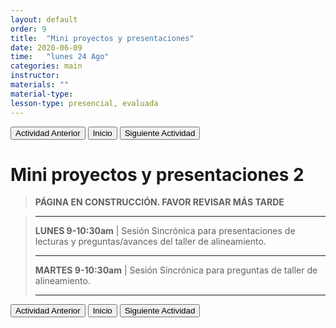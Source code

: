 ```yaml
---
layout: default
order: 9
title:  "Mini proyectos y presentaciones"
date: 2020-06-09
time:   "lunes 24 Ago"
categories: main
instructor: 
materials: ""
material-type:
lesson-type: presencial, evaluada
---
```

<a href="https://pesalerno.github.io/genetica-ago-2020/main/2020/08/01/8_alineamiento.html"><button>Actividad Anterior</button></a>		<a href="https://pesalerno.github.io/genetica-ago-2020/"><button>Inicio</button></a>    <a href="https://pesalerno.github.io/genetica-ago-2020/main/2020/06/10/10_genomica-1.html"><button>Siguiente Actividad</button></a>

# Mini proyectos y presentaciones 2

>**PÁGINA EN CONSTRUCCIÓN. FAVOR REVISAR MÁS TARDE**


> -------------------
> 
> **LUNES 9-10:30am** | Sesión Sincrónica para presentaciones de lecturas y preguntas/avances del taller de alineamiento.
> 
> ------------------------
>
>
> 
> **MARTES 9-10:30am** | Sesión Sincrónica para preguntas de taller de alineamiento. 
> 
> ------------------------
 >
 
<a href="https://pesalerno.github.io/genetica-ago-2020/main/2020/08/01/8_alineamiento.html"><button>Actividad Anterior</button></a>		<a href="https://pesalerno.github.io/genetica-ago-2020/"><button>Inicio</button></a>    <a href="https://pesalerno.github.io/genetica-ago-2020/main/2020/06/10/10_genomica-1.html"><button>Siguiente Actividad</button></a>
